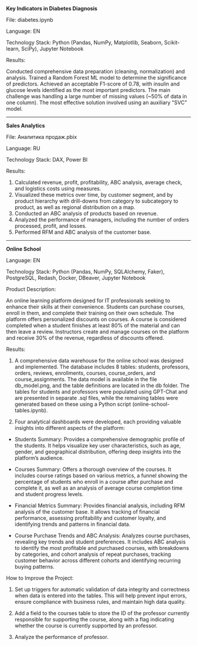 **Key Indicators in Diabetes Diagnosis**

File: diabetes.ipynb

Language: EN 

Technology Stack: Python (Pandas, NumPy, Matplotlib, Seaborn, Scikit-learn, SciPy), Jupyter Notebook

Results:

Conducted comprehensive data preparation (cleaning, normalization) and analysis. Trained a Random Forest ML model to determine the significance of predictors. Achieved an acceptable F1-score of 0.78, with insulin and glucose levels identified as the most important predictors. The main challenge was handling a large number of missing values (~50% of data in one column). The most effective solution involved using an auxiliary "SVC" model.

-------------------------------------------------------------------------------------------------------------------------------------------------------------------------------------

**Sales Analytics**

File: Аналитика продаж.pbix

Language: RU

Technology Stack: DAX, Power BI

Results:
1. Calculated revenue, profit, profitability, ABC analysis, average check, and logistics costs using measures.
2. Visualized these metrics over time, by customer segment, and by product hierarchy with drill-downs from category to subcategory to product, as well as regional distribution on a map.
3. Conducted an ABC analysis of products based on revenue.
4. Analyzed the performance of managers, including the number of orders processed, profit, and losses.
5. Performed RFM and ABC analysis of the customer base.

--------------------------------------------------------------------------------------------------------------------------------------------------------------------------------------

**Online School**

Language: EN

Technology Stack: Python (Pandas, NumPy, SQLAlchemy, Faker), PostgreSQL, Redash, Docker, DBeaver, Jupyter Notebook

Product Description:

An online learning platform designed for IT professionals seeking to enhance their skills at their convenience. Students can purchase courses, enroll in them, and complete their training on their own schedule. The platform offers personalized discounts on courses. A course is considered completed when a student finishes at least 80% of the material and can then leave a review. Instructors create and manage courses on the platform and receive 30% of the revenue, regardless of discounts offered.

Results:

1. A comprehensive data warehouse for the online school was designed and implemented. The database includes 8 tables: students, professors, orders, reviews, enrollments, courses, course_orders, and course_assignments. The data model is available in the file db_model.png, and the table definitions are located in the db folder. The tables for students and professors were populated using GPT-Chat and are presented in separate .sql files, while the remaining tables were generated based on these using a Python script (online-school-tables.ipynb).

2. Four analytical dashboards were developed, each providing valuable insights into different aspects of the platform:

- Students Summary: Provides a comprehensive demographic profile of the students. It helps visualize key user characteristics, such as age, gender, and geographical distribution, offering deep insights into the platform’s audience.

- Courses Summary: Offers a thorough overview of the courses. It includes course ratings based on various metrics, a funnel showing the percentage of students who enroll in a course after purchase and complete it, as well as an analysis of average course completion time and student progress levels.

- Financial Metrics Summary: Provides financial analysis, including RFM analysis of the customer base. It allows tracking of financial performance, assessing profitability and customer loyalty, and identifying trends and patterns in financial data.

- Course Purchase Trends and ABC Analysis: Analyzes course purchases, revealing key trends and student preferences. It includes ABC analysis to identify the most profitable and purchased courses, with breakdowns by categories, and cohort analysis of repeat purchases, tracking customer behavior across different cohorts and identifying recurring buying patterns.

How to Improve the Project:

1. Set up triggers for automatic validation of data integrity and correctness when data is entered into the tables. This will help prevent input errors, ensure compliance with business rules, and maintain high data quality.

2. Add a field to the courses table to store the ID of the professor currently responsible for supporting the course, along with a flag indicating whether the course is currently supported by an professor.

3. Analyze the performance of professor.


